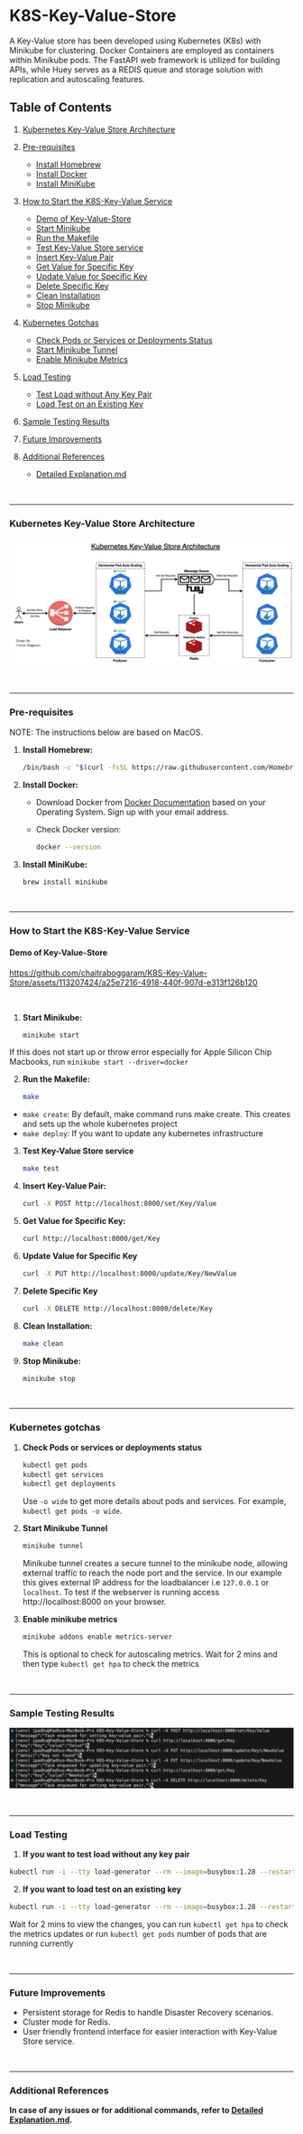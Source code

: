 # K8S-Key-Value-Store

A Key-Value store has been developed using Kubernetes (K8s) with Minikube for clustering. Docker Containers are employed as containers within Minikube pods. The FastAPI web framework is utilized for building APIs, while Huey serves as a REDIS queue and storage solution with replication and autoscaling features.



## Table of Contents

1. [Kubernetes Key-Value Store Architecture](#kubernetes-key-value-store-architecture)
  
2. [Pre-requisites](#pre-requisites)
   - [Install Homebrew](#1-install-homebrew)
   - [Install Docker](#2-install-docker)
   - [Install MiniKube](#3-install-minikube)
  
3. [How to Start the K8S-Key-Value Service](#how-to-start-the-k8s-key-value-service)
   - [Demo of Key-Value-Store](#demo-of-key-value-store)
   - [Start Minikube](#1-start-minikube)
   - [Run the Makefile](#2-run-the-makefile)
   - [Test Key-Value Store service](#3-test-key-value-store-service)
   - [Insert Key-Value Pair](#4-post-key-value-pair)
   - [Get Value for Specific Key](#5-get-keys-for-specific-key)
   - [Update Value for Specific Key](#6-update-value-for-specific-key)
   - [Delete Specific Key](#7-delete-specifi-key)
   - [Clean Installation](#8-clean-installation)
   - [Stop Minikube](#9-stop-minikube)
  
4. [Kubernetes Gotchas](#kubernetes-gotchas)
   - [Check Pods or Services or Deployments Status](#1-check-pods-or-services-or-deployments-status)
   - [Start Minikube Tunnel](#2-start-minikube-tunnel)
   - [Enable Minikube Metrics](#3-enable-minikube-metrics)
  
5. [Load Testing](#load-testing)
   - [Test Load without Any Key Pair](#1-if-you-want-to-test-load-without-any-key-pair)
   - [Load Test on an Existing Key](#2-if-you-want-to-load-test-on-an-existing-key)

6. [Sample Testing Results](#sample-testing-results)

7. [Future Improvements](#future-improvements)

8. [Additional References](#additional-references)
   - [Detailed Explanation.md](Detailed%20Explanation.md)


</br>

---

### Kubernetes Key-Value Store Architecture

![Alt text](Images/k8s-key-value-store-architecture.jpg)

</br>

---

### Pre-requisites 

NOTE: The instructions below are based on MacOS.


1. **Install Homebrew:**

    ```bash
    /bin/bash -c "$(curl -fsSL https://raw.githubusercontent.com/Homebrew/install/HEAD/install.sh)"
    ```

2. **Install Docker:**

    - Download Docker from [Docker Documentation](https://docs.docker.com/) based on your Operating System. Sign up with your email address.
    - Check Docker version:

        ```bash
        docker --version
        ```

3. **Install MiniKube:**

    ```bash
    brew install minikube
    ```

</br>

---


### How to Start the K8S-Key-Value Service

#### Demo of Key-Value-Store

https://github.com/chaitraboggaram/K8S-Key-Value-Store/assets/113207424/a25e7216-4918-440f-907d-e313f126b120

</br>


1. **Start Minikube:**

    ```bash
    minikube start
    ```
If this does not start up or throw error especially for Apple Silicon Chip Macbooks, run `minikube start --driver=docker`

2. **Run the Makefile:**

    ```bash
    make
    ```
- `make create`: By default, make command runs make create. This creates and sets up the whole kubernetes project
- `make deploy`: If you want to update any kubernetes infrastructure

3. **Test Key-Value Store service**
    ```bash
    make test
    ```

4. **Insert Key-Value Pair:**

    ```bash
    curl -X POST http://localhost:8000/set/Key/Value
    ```

5. **Get Value for Specific Key:**

    ```bash
    curl http://localhost:8000/get/Key
    ```

6. **Update Value for Specific Key**

    ```bash
    curl -X PUT http://localhost:8000/update/Key/NewValue 
    ```

7. **Delete Specific Key**

    ```bash
    curl -X DELETE http://localhost:8000/delete/Key
    ```

8. **Clean Installation:**

    ```bash
    make clean 
    ```

9. **Stop Minikube:**

    ```bash
    minikube stop
    ```
</br>

---

### Kubernetes gotchas

1. **Check Pods or services or deployments status**

    ```bash
    kubectl get pods
    kubectl get services
    kubectl get deployments
    ```

    Use `-o wide` to get more details about pods and services. For example, `kubectl get pods -o wide`.

2. **Start Minikube Tunnel**

    ```bash
    minikube tunnel
    ```
    Minikube tunnel creates a secure tunnel to the minikube node, allowing external traffic to reach the node port and the service. In our example this gives external IP address for the loadbalancer i.e `127.0.0.1` or `localhost`. To test if the webserver is running access http://localhost:8000 on your browser.

3. **Enable minikube metrics**
    ```bash
    minikube addons enable metrics-server
    ```
    This is optional to check for autoscaling metrics. Wait for 2 mins and then type `kubectl get hpa` to check the metrics

</br>

---

### Sample Testing Results

![Results](Images/results.png)

</br>

---
### Load Testing


1. **If you want to test load without any key pair**
```bash
kubectl run -i --tty load-generator --rm --image=busybox:1.28 --restart=Never -- /bin/sh -c "while sleep 0.01; do wget -q -O- http://loadbalancer-service:8000/; done"
```

2. **If you want to load test on an existing key**
```bash
kubectl run -i --tty load-generator --rm --image=busybox:1.28 --restart=Never -- /bin/sh -c "while sleep 0.01; do wget -q -O- http://loadbalancer-service:8000/get/Key1; done"
```


Wait for 2 mins to view the changes, you can run `kubectl get hpa` to check the metrics updates or run `kubectl get pods` number of pods that are running currently

</br>

---

### Future Improvements

- Persistent storage for Redis to handle Disaster Recovery scenarios.
- Cluster mode for Redis.
- User friendly frontend interface for easier interaction with Key-Value Store service.

</br>

---

### Additional References
**In case of any issues or for additional commands, refer to [Detailed Explanation.md](Detailed%20Explanation.md).**

